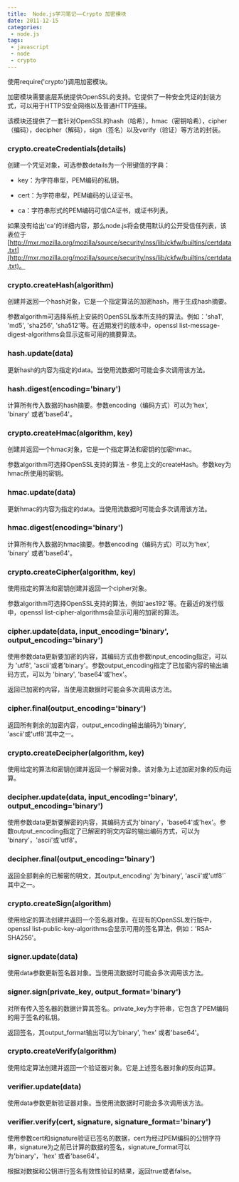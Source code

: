 ```yaml
---
title:  Node.js学习笔记——Crypto 加密模块 
date: 2011-12-15
categories: 
 - node.js
tags: 
 - javascript
 - node 
 - crypto
---
```


使用require('crypto')调用加密模块。

加密模块需要底层系统提供OpenSSL的支持。它提供了一种安全凭证的封装方式，可以用于HTTPS安全网络以及普通HTTP连接。

该模块还提供了一套针对OpenSSL的hash（哈希），hmac（密钥哈希），cipher（编码），decipher（解码），sign（签名）以及verify（验证）等方法的封装。

### crypto.createCredentials(details)

创建一个凭证对象，可选参数details为一个带键值的字典：

* key：为字符串型，PEM编码的私钥。

* cert：为字符串型，PEM编码的认证证书。

* ca：字符串形式的PEM编码可信CA证书，或证书列表。

如果没有给出'ca'的详细内容，那么node.js将会使用默认的公开受信任列表，该表位于[http://mxr.mozilla.org/mozilla/source/security/nss/lib/ckfw/builtins/certdata.txt](http://mxr.mozilla.org/mozilla/source/security/nss/lib/ckfw/builtins/certdata.txt)。

### crypto.createHash(algorithm)

创建并返回一个hash对象，它是一个指定算法的加密hash，用于生成hash摘要。

参数algorithm可选择系统上安装的OpenSSL版本所支持的算法。例如：'sha1', 'md5', 'sha256', 'sha512'等。在近期发行的版本中，openssl list-message-digest-algorithms会显示这些可用的摘要算法。

### hash.update(data)

更新hash的内容为指定的data。当使用流数据时可能会多次调用该方法。

### hash.digest(encoding='binary')

计算所有传入数据的hash摘要。参数encoding（编码方式）可以为'hex', 'binary' 或者'base64'。

### crypto.createHmac(algorithm, key)

创建并返回一个hmac对象，它是一个指定算法和密钥的加密hmac。

参数algorithm可选择OpenSSL支持的算法 - 参见上文的createHash。参数key为hmac所使用的密钥。

### hmac.update(data)

更新hmac的内容为指定的data。当使用流数据时可能会多次调用该方法。

### hmac.digest(encoding='binary')

计算所有传入数据的hmac摘要。参数encoding（编码方式）可以为'hex', 'binary' 或者'base64'。

### crypto.createCipher(algorithm, key)

使用指定的算法和密钥创建并返回一个cipher对象。

参数algorithm可选择OpenSSL支持的算法，例如'aes192'等。在最近的发行版中，openssl list-cipher-algorithms会显示可用的加密的算法。

### cipher.update(data, input_encoding='binary', output_encoding='binary')

使用参数data更新要加密的内容，其编码方式由参数input_encoding指定，可以为 'utf8', 'ascii'或者'binary'。参数output_encoding指定了已加密内容的输出编码方式，可以为 'binary', 'base64'或'hex'。

返回已加密的内容，当使用流数据时可能会多次调用该方法。

### cipher.final(output_encoding='binary')

返回所有剩余的加密内容，output_encoding输出编码为'binary', 'ascii'或'utf8'其中之一。

### crypto.createDecipher(algorithm, key)

使用给定的算法和密钥创建并返回一个解密对象。该对象为上述加密对象的反向运算。

### decipher.update(data, input_encoding='binary', output_encoding='binary')

使用参数data更新要解密的内容，其编码方式为'binary'，'base64'或'hex'。参数output_encoding指定了已解密的明文内容的输出编码方式，可以为 'binary'，'ascii'或'utf8'。

### decipher.final(output_encoding='binary')

返回全部剩余的已解密的明文，其output_encoding' 为'binary', 'ascii'或'utf8'`其中之一。

### crypto.createSign(algorithm)

使用给定的算法创建并返回一个签名器对象。在现有的OpenSSL发行版中，openssl list-public-key-algorithms会显示可用的签名算法，例如：'RSA-SHA256'。

### signer.update(data)

使用data参数更新签名器对象。当使用流数据时可能会多次调用该方法。

### signer.sign(private_key, output_format='binary')

对所有传入签名器的数据计算其签名。private_key为字符串，它包含了PEM编码的用于签名的私钥。

返回签名，其output_format输出可以为'binary', 'hex' 或者'base64'。

### crypto.createVerify(algorithm)

使用给定算法创建并返回一个验证器对象。它是上述签名器对象的反向运算。

### verifier.update(data)

使用data参数更新验证器对象。当使用流数据时可能会多次调用该方法。

### verifier.verify(cert, signature, signature_format='binary')

使用参数cert和signature验证已签名的数据，cert为经过PEM编码的公钥字符串，signature为之前已计算的数据的签名，signature_format可以为'binary'，'hex' 或者'base64'。

根据对数据和公钥进行签名有效性验证的结果，返回true或者false。
